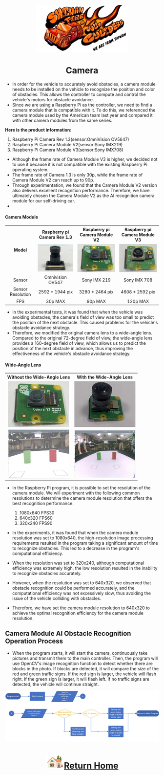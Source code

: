 <div align="center"><img src="../../other/img/logo.png" width="300" alt=" logo"></div>

# <div align="center">Camera</div> 
- In order for the vehicle to accurately avoid obstacles, a camera module needs to be installed on the vehicle to recognize the position and color of obstacles. This allows the controller to compute and control the vehicle's motors for obstacle avoidance.  
- Since we are using a Raspberry Pi as the controller, we need to find a camera module that is compatible with it. To do this, we referenced the camera module used by the American team last year and compared it with other camera modules from the same series.
  
__Here is the product information:__
  1. Raspberry Pi Camera Rev 1.3(sensor:OmniVision OV5647)
  2. Raspberry Pi Camera Module V2(sensor:Sony IMX219)
  3. Raspberry Pi Camera Module V3(sensor:Sony IMX708)
     
- Although the frame rate of Camera Module V3 is higher, we decided not to use it because it is not compatible with the existing Raspberry Pi operating system.  
- The frame rate of Camera 1.3 is only 30p, while the frame rate of Camera Module V2 can reach up to 90p.  
- Through experimentation, we found that the Camera Module V2 version also delivers excellent recognition performance. Therefore, we have ultimately chosen the Camera Module V2 as the AI recognition camera module for our self-driving car.
- 
#### Camera Module
<div align="center">
<table>
<tr align="center" >
<th rowspan="2">Model</th> 
<th >Raspberry pi Camera Rev 1.3</th>
<th >Raspberry pi Camera Module V2</th>
<th >Raspberry pi Camera Module V3</thd>
</tr>
<tr align="center">

<td><img src="./img/V1.jpeg" width=200 alt="V1"  /></td>
<td><img src="./img/V2.jpeg" width=200 alt="V2" ></td>
<td><img src="./img/V3.jpeg" width=200 alt="V3" /></td>
</tr>
<tr align="center">
<td>Sensor</td>
<td>Omnivision OV547</td>
<td>Sony IMX 219</td>
<td>Sony IMX 708</td>
</tr>
<tr align="center">
<td>Sensor Resolution</td>
<td>2592 * 1944 pix</td>
<td>3280 * 2464 pix</td>
<td>4608 * 2592 pix</td>
</tr>
<tr align="center">
<td>FPS</td>
<td>30p MAX</td>
<td>90p MAX</td>
<td>120p MAX</td>
</tr>
</table>
</div>

- In the experimental tests, it was found that when the vehicle was avoiding obstacles, the camera's field of view was too small to predict the position of the next obstacle. This caused problems for the vehicle's obstacle avoidance strategy.  
- Therefore, we modified the original camera lens  to a wide-angle lens. Compared to the original 72-degree field of view, the wide-angle lens provides a 160-degree field of view, which allows us to predict the position of the next obstacle in advance, thus improving the effectiveness of the vehicle's obstacle avoidance strategy.

#### Wide-Angle Lens
<div align="center">
<table>
<tr align="center">
<th> Without the Wide-Angle Lens</th> 
<th>With the Wide-Angle Lens</th>
</tr>
<tr align="center">
<td><img src="./img/V2.jpeg" width=200 alt="site" ></td>
<td><img src="./img/V2_Wide_Angle.jpeg" width=200 alt="site" >
</td>
</tr>
<tr align="center">
<td><img src="./img/72angle.png" width=200 alt="site" ></td>
<td> <img src="./img/160angle.png" width=200 alt="site" ></td>
</tr>
</table>
</div>

- In the Raspberry Pi program, it is possible to set the resolution of the camera module. We will experiment with the following common resolutions to determine the camera module resolution that offers the best recognition performance.

  1. 1080x640 FPS30
  2. 640x320 FPS60
  3. 320x240 FPS90
     
- In the experiments, it was found that when the camera module resolution was set to 1080x640, the high-resolution image processing requirements resulted in the program taking a significant amount of time to recognize obstacles. This led to a decrease in the program's computational efficiency.
- When the resolution was set to 320x240, although computational efficiency was extremely high, the low resolution resulted in the inability to recognize obstacles accurately.
- However, when the resolution was set to 640x320, we observed that obstacle recognition could be performed accurately, and the computational efficiency was not excessively slow, thus avoiding the issue of the vehicle colliding with obstacles.
- Therefore, we have set the camera module resolution to 640x320 to achieve the optimal recognition efficiency for the camera module resolution.

## Camera Module AI Obstacle Recognition Operation Process

- When the program starts, it will start the camera, continuously take pictures and transmit them to the main controller. Then, the program will use OpenCV's image recognition function to detect whether there are blocks in the photo. If blocks are detected, it will compare the size of the red and green traffic signs. If the red sign is larger, the vehicle will flash right. If the green sign is larger, it will flash left. If no traffic signs are detected, the vehicle will continue straight.
  
<div align=center><img src="./img/camera.png"></div>

# <div align="center">![HOME](../../other/img/Home.png)[Return Home](../../)</div>  

